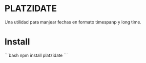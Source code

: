 # PLATZIDATE

Una utilidad para manjear fechas en formato timespanp y long time.


# Install

´´´bash
npm install platzidate
´´´